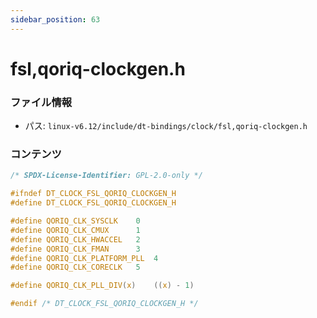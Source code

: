 ```yaml
---
sidebar_position: 63
---
```

# fsl,qoriq-clockgen.h

### ファイル情報

- パス: `linux-v6.12/include/dt-bindings/clock/fsl,qoriq-clockgen.h`

### コンテンツ

```h
/* SPDX-License-Identifier: GPL-2.0-only */

#ifndef DT_CLOCK_FSL_QORIQ_CLOCKGEN_H
#define DT_CLOCK_FSL_QORIQ_CLOCKGEN_H

#define QORIQ_CLK_SYSCLK	0
#define QORIQ_CLK_CMUX		1
#define QORIQ_CLK_HWACCEL	2
#define QORIQ_CLK_FMAN		3
#define QORIQ_CLK_PLATFORM_PLL	4
#define QORIQ_CLK_CORECLK	5

#define QORIQ_CLK_PLL_DIV(x)	((x) - 1)

#endif /* DT_CLOCK_FSL_QORIQ_CLOCKGEN_H */

```
